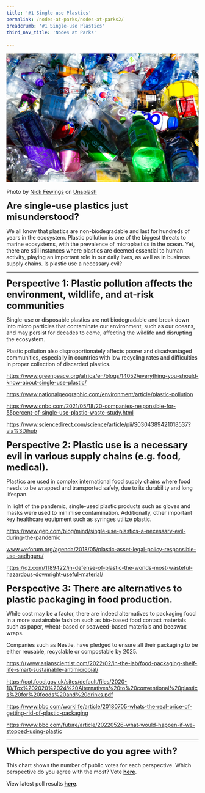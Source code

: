 ```yaml
---
title: '#1 Single-use Plastics'
permalink: /nodes-at-parks/nodes-at-parks2/
breadcrumb: '#1 Single-use Plastics'
third_nav_title: 'Nodes at Parks'

---
```


![](../images/nodes-at-parks-06-min.jpg)

Photo by [Nick Fewings](https://unsplash.com/@jannerboy62?utm_source=unsplash&utm_medium=referral&utm_content=creditCopyText) on [Unsplash](https://unsplash.com/s/photos/plastic-pollution?utm_source=unsplash&utm_medium=referral&utm_content=creditCopyText)

**<font size="5">Are single-use plastics just misunderstood?</font>**

We all know that plastics are non-biodegradable and last for hundreds of years in the ecosystem. Plastic pollution is one of the biggest threats to marine ecosystems, with the prevalence of microplastics in the ocean. Yet, there are still instances where plastics are deemed essential to human activity, playing an important role in our daily lives, as well as in business supply chains. Is plastic use a necessary evil?



<HR>

**<FONT SIZE ="5">Perspective 1: Plastic pollution affects the environment, wildlife, and at-risk communities</FONT>**

Single-use or disposable plastics are not biodegradable and break down into micro particles that contaminate our environment, such as our oceans, and may persist for decades to come, affecting the wildlife and disrupting the ecosystem. 

Plastic pollution also disproportionately affects poorer and disadvantaged communities, especially in countries with low recycling rates and difficulties in proper collection of discarded plastics.

<a href="https://www.greenpeace.org/africa/en/blogs/14052/everything-you-should-know-about-single-use-plastic/"  target="_blank">https://www.greenpeace.org/africa/en/blogs/14052/everything-you-should-know-about-single-use-plastic/ </a>

<a href="https://www.nationalgeographic.com/environment/article/plastic-pollution" target="_blank">https://www.nationalgeographic.com/environment/article/plastic-pollution</a> 

<a href="https://www.cnbc.com/2021/05/18/20-companies-responsible-for-55percent-of-single-use-plastic-waste-study.html"  target="_blank">https://www.cnbc.com/2021/05/18/20-companies-responsible-for-55percent-of-single-use-plastic-waste-study.html</a>

<a href="https://www.sciencedirect.com/science/article/pii/S0304389421018537?via%3Dihub"  target="_blank">https://www.sciencedirect.com/science/article/pii/S0304389421018537?via%3Dihub</a>

<p></p>

**<FONT SIZE ="5">Perspective 2: Plastic use is a necessary evil in various supply chains (e.g. food, medical).</FONT>**

Plastics are used in complex international food supply chains where food needs to be wrapped and transported safely, due to its durability and long lifespan.

In light of the pandemic, single-used plastic products such as gloves and masks were used to minimise contamination. Additionally, other important key healthcare equipment such as syringes utilize plastic.

<a href="https://www.gep.com/blog/mind/single-use-plastics-a-necessary-evil-during-the-pandemic"  target="_blank">https://www.gep.com/blog/mind/single-use-plastics-a-necessary-evil-during-the-pandemic</a>

<a href="www.weforum.org/agenda/2018/05/plastic-asset-legal-policy-responsible-use-sadhguru/"  target="_blank">www.weforum.org/agenda/2018/05/plastic-asset-legal-policy-responsible-use-sadhguru/</a>

<a href="https://qz.com/1189422/in-defense-of-plastic-the-worlds-most-wasteful-hazardous-downright-useful-material/"  target="_blank">https://qz.com/1189422/in-defense-of-plastic-the-worlds-most-wasteful-hazardous-downright-useful-material/</a>


<p></p>

**<FONT SIZE ="5">Perspective 3: There are alternatives to plastic packaging in food production.</FONT>**

While cost may be a factor, there are indeed alternatives to packaging food in a more sustainable fashion such as bio-based food contact materials such as paper, wheat-based or seaweed-based materials and beeswax wraps.

Companies such as Nestle, have pledged to ensure all their packaging to be either reusable, recyclable or compostable by 2025.

<a href="https://www.asianscientist.com/2022/02/in-the-lab/food-packaging-shelf-life-smart-sustainable-antimicrobial/ " target="blank">https://(www.asianscientist.com/2022/02/in-the-lab/food-packaging-shelf-life-smart-sustainable-antimicrobial/</a>

<a href="https://cot.food.gov.uk/sites/default/files/2020-10/Tox%202020%2024%20Alternatives%20to%20conventional%20plastics%20for%20foods%20and%20drinks.pdf" target="_blank">https://cot.food.gov.uk/sites/default/files/2020-10/Tox%202020%2024%20Alternatives%20to%20conventional%20plastics%20for%20foods%20and%20drinks.pdf</a>

<a href="https://www.bbc.com/worklife/article/20180705-whats-the-real-price-of-getting-rid-of-plastic-packaging" target="_blank">https://www.bbc.com/worklife/article/20180705-whats-the-real-price-of-getting-rid-of-plastic-packaging</a>

<a href="https://www.bbc.com/future/article/20220526-what-would-happen-if-we-stopped-using-plastic" target="_blank">https://www.bbc.com/future/article/20220526-what-would-happen-if-we-stopped-using-plastic</a>



<HR>

**<FONT SIZE ="5">Which perspective do you agree with?</FONT>**


This chart shows the number of public votes for each perspective. Which perspective do you agree with the most? Vote **<a href="https://forms.gle/DoPHtiEYhVxkPL3w8"  target="_blank">
here</a>**.  


View latest poll results **<a href="https://docs.google.com/forms/d/1l6cjLNnWZScVmzt_aHre3uBHt4wvcsS20RjPHl_Nydk/viewanalytics?usp=forms_home&ths=true" target="_blank">here</a>**.



